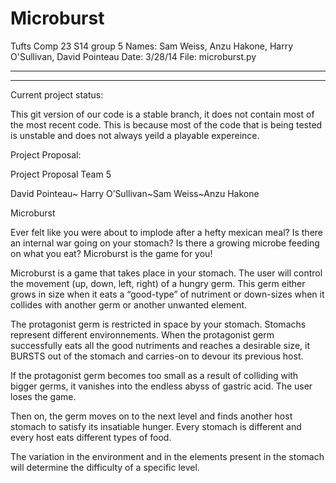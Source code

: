 Microburst
==========
Tufts Comp 23 S14 group 5
Names: Sam Weiss, Anzu Hakone, Harry O'Sullivan, David Pointeau
 Date: 3/28/14
 File: microburst.py

--------------------------------------------------------------------------------
--------------------------------------------------------------------------------



Current project status:

This git version of our code is a stable branch, it does not contain most of the most recent code. This is because most of the code that is being tested is unstable and does not always yeild a playable expereince. 


Project Proposal:

Project Proposal
Team 5

David Pointeau~ Harry O’Sullivan~Sam Weiss~Anzu Hakone

Microburst


Ever felt like you were about to implode after a hefty mexican meal? Is there an internal war going on your stomach? Is there a growing microbe feeding on what you eat? Microburst is the game for you!

Microburst is a game that takes place in your stomach. The user will control the movement (up, down, left, right) of a hungry germ. This germ either grows in size when it eats a “good-type” of nutriment or down-sizes when it collides with another germ or another unwanted element.

The protagonist germ is restricted in space by your stomach. Stomachs represent different environnements. When the protagonist germ successfully eats all the good nutriments and reaches a desirable size, it BURSTS out of the stomach and carries-on to devour its previous host. 

If the protagonist germ becomes too small as a result of colliding with bigger germs, it vanishes into the endless abyss of gastric acid. The user loses the game.

Then on, the germ moves on to the next level and finds another host stomach to satisfy its insatiable hunger. Every stomach is different and every host eats different types of food. 

The variation in the environment and in the elements present in the stomach will determine the difficulty of a specific level.


